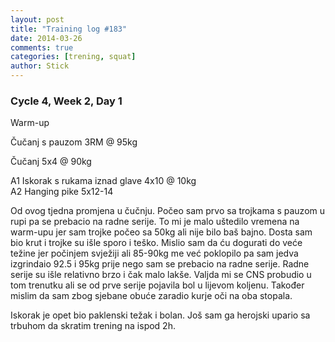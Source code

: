 ```yaml
---
layout: post
title: "Training log #183"
date: 2014-03-26
comments: true
categories: [trening, squat]
author: Stick
---
```


### Cycle 4, Week 2, Day 1  

Warm-up  

Čučanj s pauzom 3RM @ 95kg  

Čučanj  5x4 @ 90kg  

A1 Iskorak s rukama iznad glave 4x10 @ 10kg    
A2 Hanging pike 5x12-14   

Od ovog tjedna promjena u čučnju. Počeo sam prvo sa trojkama s pauzom u rupi pa se prebacio na radne serije. To mi je malo uštedilo vremena na warm-upu jer sam trojke počeo sa 50kg ali nije bilo baš bajno. Dosta sam bio krut i trojke su išle sporo i teško. Mislio sam da ću dogurati do veće težine jer počinjem svježiji ali 85-90kg me već poklopilo pa sam jedva izgrindaio 92.5 i 95kg prije nego sam se prebacio na radne serije. Radne serije su išle relativno brzo i čak malo lakše. Valjda mi se CNS probudio u tom trenutku ali se od prve serije pojavila bol u lijevom koljenu. Također mislim da sam zbog sjebane obuće zaradio kurje oči na oba stopala.

Iskorak je opet bio paklenski težak i bolan. Još sam ga herojski upario sa trbuhom da skratim trening na ispod 2h.